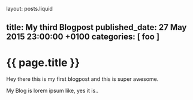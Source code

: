 layout: posts.liquid

title:   My third Blogpost
published_date:    27 May 2015 23:00:00 +0100
categories: [ foo ]
---
# {{ page.title }}

Hey there this is my first blogpost and this is super awesome.

My Blog is lorem ipsum like, yes it is..
